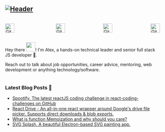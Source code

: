 [![Header](https://puu.sh/GMgQu/54f71d5c24.jpg "Header")](https://alexgurr.com)
<br/>
---
<br/>
<div style="display:flex;justify-content:space-between;">
    <img style="margin-right:10px;"src="https://encrypted-tbn0.gstatic.com/images?q=tbn%3AANd9GcTXoqIE31H6-G4dFj2NS1--t2-HDQOKdy9FSw&usqp=CAU" width="30" height="30" title="Github Logo">&nbsp;&nbsp;&nbsp;&nbsp;&nbsp;
    <img src="https://www.flaticon.com/svg/static/icons/svg/174/174876.svg" width="30" height="30" title="Github Logo">&nbsp;&nbsp;&nbsp;&nbsp;&nbsp;
    <img src="https://www.flaticon.com/svg/static/icons/svg/174/174857.svg" width="30" height="30" title="Github Logo">&nbsp;&nbsp;&nbsp;&nbsp;&nbsp;
    <img src="https://www.flaticon.com/svg/static/icons/svg/814/814513.svg" width="30" height="30" title="Github Logo">
</div><br/>

Hey there <img src="https://raw.githubusercontent.com/MartinHeinz/MartinHeinz/master/wave.gif" width="30px">! I'm Alex, a hands-on technical leader and senior full stack JS developer 🚀.<br/>

Reach out to talk about job opportunities, career advice, mentoring, web development or anything technology/software.<br/><br/>

### Latest Blog Posts 📖
<!-- BLOG-POST-LIST:START -->
- [Spootify. The latest reactJS coding challenge in react-coding-challenges on GitHub](https://dev.to/alexgurr/spootify-the-latest-reactjs-coding-challenge-in-react-coding-challenges-on-github-b8)
- [React Drive - An all-in-one react wrapper around Google's drive file picker. Supports direct downloads & blob exports.](https://dev.to/alexgurr/react-drive-an-all-in-one-react-wrapper-around-google-s-drive-file-picker-supports-direct-downloads-blob-exports-4nlc)
- [What is function Memoization and why should you care?](https://dev.to/alexgurr/what-is-function-memoization-and-why-should-you-care-5a1l)
- [SVG Splash. A beautiful Electron-based SVG painting app.](https://dev.to/alexgurr/svg-splash-a-react-electron-svg-colouring-painting-macos-app-3abp)
<!-- BLOG-POST-LIST:END -->
